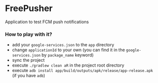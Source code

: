 # FreePusher
Application to test FCM push notifications

### How to play with it?
- add your `google-services.json` to the `app` directory
- change `applicationId` to your own (you can find it in the `google-services.json` by `package_name` keyword)
- sync the project
- execute `./gradlew clean aR` in the project root directory
- execute `adb install app/build/outputs/apk/release/app-release.apk` (if you have `adb`)
